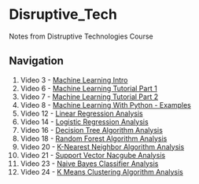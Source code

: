 # Disruptive_Tech
Notes from Distruptive Technologies Course

## Navigation
1. Video 3 - [Machine Learning Intro](https://github.com/pale-zg/Disruptive_Tech/blob/master/V_3-Machine%20Learning%20Intro.ipynb)
2. Video 6 - [Machine Learning Tutorial Part 1](https://github.com/pale-zg/Disruptive_Tech/blob/master/V_6-Machine%20Learning%20Tutorial%20Part%20-%201.ipynb)
3. Video 7 - [Machine Learning Tutorial Part 2](https://github.com/pale-zg/Disruptive_Tech/blob/master/V_7-Machine%20Learning%20Tutorial%20Part%20-%202.ipynb)
4. Video 8 - [Machine Learning With Python - Examples](https://github.com/pale-zg/Disruptive_Tech/blob/master/V_8-Machine%20Learning%20With%20Python%20-%20Examples.ipynb)
5. Video 12 - [Linear Regression Analysis](https://github.com/pale-zg/Disruptive_Tech/blob/master/V_12-Linear%20Regression%20Analysis.ipynb)
6. Video 14 - [Logistic Regression Analysis](https://github.com/pale-zg/Disruptive_Tech/blob/master/V_14-Logistic%20Regression%20Analysis.ipynb)
7. Video 16 - [Decision Tree Algorithm Analysis](https://github.com/pale-zg/Disruptive_Tech/blob/master/V_16-Decision%20Tree%20Algorithm%20Analysis.ipynb)
8. Video 18 - [Random Forest Algorithm Analysis](https://github.com/pale-zg/Disruptive_Tech/blob/master/V_18-Random%20Forest%20Algorithm%20Analysis.ipynb)
9. Video 20 - [K-Nearest Neighbor Algorithm Analysis](https://github.com/pale-zg/Disruptive_Tech/blob/master/V_20-K-Nearest%20Neighbor%20Algorithm%20Analysis.ipynb)
10. Video 21 - [Support Vector Nacgube Analysis](https://github.com/pale-zg/Disruptive_Tech/blob/master/V_21-Support%20Vector%20Machine%20Analysis.ipynb)
11. Video 23 - [Naive Bayes Classifier Analysis](https://github.com/pale-zg/Disruptive_Tech/blob/master/V_23-Naive%20Bayes%20Classifier%20Analysis.ipynb)
12. Video 24 - [K Means Clustering Algorithm Analysis](https://github.com/pale-zg/Disruptive_Tech/blob/master/V_24-K%20Means%20Clustering%20Algorithm%20Analysis.ipynb)
